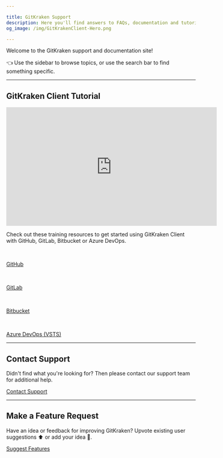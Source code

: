 ```yaml
---

title: GitKraken Support
description: Here you'll find answers to FAQs, documentation and tutorials. Please contact the friendly GitKraken Customer Success team if you still need help!
og_image: /img/GitKrakenClient-Hero.png

---
```


Welcome to the GitKraken support and documentation site!

👈  Use the sidebar to browse topics, or use the search bar to find something specific.

***
<a id="get-started"></a>
## GitKraken Client Tutorial

<div class='embed-container embed-container--16-9'>
    <iframe width='560' height='315' src='https://www.youtube.com/embed/RiAeNSFjjLc?rel=0&vq=hd1080' frameborder='0' allowfullscreen></iframe>
</div>

<div class='faq mbl'>
    <div class='callout callout--basic'>
        <p>Check out these training resources to get started using GitKraken Client with GitHub, GitLab, Bitbucket or Azure DevOps.</p>
          <div class='flex-grid center' id="integrations">
            <div class="flex-item">
                    <i class="fab fa-github" aria-hidden="true"></i><br />
                    <p><a href="https://www.gitkraken.com/integrations/github" target="_blank">GitHub</a></p>
            </div>
            <div class="flex-item">
                <i class="fab fa-gitlab" aria-hidden="true"></i><br />
                <p><a href="https://www.gitkraken.com/integrations/gitlab" target="_blank">GitLab</a></p>
            </div>
            <div class="flex-item bitbucket-logo">
                <i class="fab fa-bitbucket" aria-hidden="true"></i><br >
                <p><a href="https://www.gitkraken.com/integrations/bitbucket" target="_blank">Bitbucket</a></p>
            </div>
            <div class="flex-item">
                <i class="fab fa-windows" aria-hidden="true"></i><br />
                <p><a href="https://www.gitkraken.com/integrations/azure-devops" target="_blank">Azure DevOps (VSTS)</a></p>
            </div>
        </div>
    </div>
</div>

<a id="gitkraken-glo-boards-tutorial"></a>

***

## Contact Support <i class="far fa-envelope"></i>

Didn't find what you're looking for? Then please contact our support team for additional help.

<a class="button button--basic" href="https://www.gitkraken.com/gitkraken-pro-support" target="_blank">Contact Support</a>

***

## Make a Feature Request <i class="fas fa-vote-yea"></i>

Have an idea or feedback for improving GitKraken? Upvote existing user suggestions ⬆️ or add your idea 📝.

<a class="button button--basic" href="https://feedback.gitkraken.com/" target="_blank">Suggest Features</a>


